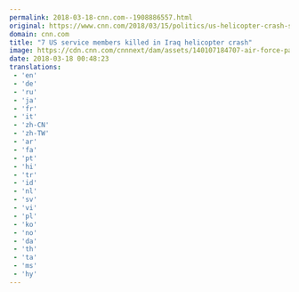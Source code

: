 ```yaml
---
permalink: 2018-03-18-cnn.com--1908886557.html
original: https://www.cnn.com/2018/03/15/politics/us-helicopter-crash-syria/index.html
domain: cnn.com
title: "7 US service members killed in Iraq helicopter crash"
image: https://cdn.cnn.com/cnnnext/dam/assets/140107184707-air-force-pave-hawk-story-top.jpg
date: 2018-03-18 00:48:23
translations: 
 - 'en'
 - 'de'
 - 'ru'
 - 'ja'
 - 'fr'
 - 'it'
 - 'zh-CN'
 - 'zh-TW'
 - 'ar'
 - 'fa'
 - 'pt'
 - 'hi'
 - 'tr'
 - 'id'
 - 'nl'
 - 'sv'
 - 'vi'
 - 'pl'
 - 'ko'
 - 'no'
 - 'da'
 - 'th'
 - 'ta'
 - 'ms'
 - 'hy'
---
```


